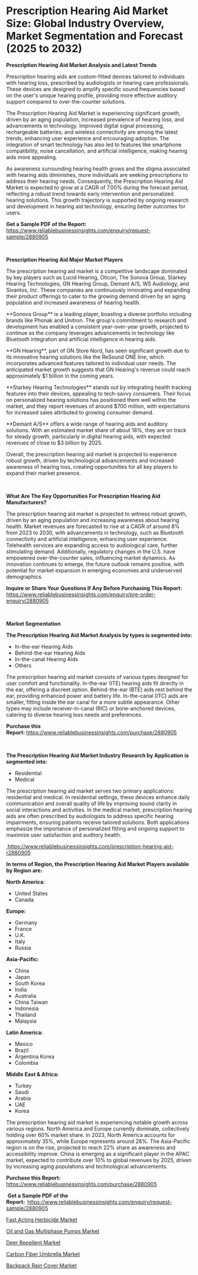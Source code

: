 <p><h1>Prescription Hearing Aid Market Size: Global Industry Overview, Market Segmentation and Forecast (2025 to 2032)</h1></p><p><strong>Prescription Hearing Aid Market Analysis and Latest Trends</strong></p>
<p><p>Prescription hearing aids are custom-fitted devices tailored to individuals with hearing loss, prescribed by audiologists or hearing care professionals. These devices are designed to amplify specific sound frequencies based on the user's unique hearing profile, providing more effective auditory support compared to over-the-counter solutions.</p><p>The Prescription Hearing Aid Market is experiencing significant growth, driven by an aging population, increased prevalence of hearing loss, and advancements in technology. Improved digital signal processing, rechargeable batteries, and wireless connectivity are among the latest trends, enhancing user experience and encouraging adoption. The integration of smart technology has also led to features like smartphone compatibility, noise cancellation, and artificial intelligence, making hearing aids more appealing.</p><p>As awareness surrounding hearing health grows and the stigma associated with hearing aids diminishes, more individuals are seeking prescriptions to address their hearing needs. Consequently, the Prescription Hearing Aid Market is expected to grow at a CAGR of 7.00% during the forecast period, reflecting a robust trend towards early intervention and personalized hearing solutions. This growth trajectory is supported by ongoing research and development in hearing aid technology, ensuring better outcomes for users.</p></p>
<p><strong>Get a Sample PDF of the Report:&nbsp;</strong> <a href="https://www.reliablebusinessinsights.com/enquiry/request-sample/2880905?utm_campaign=1119&utm_medium=2&utm_source=Github&utm_content=ia&utm_term=12032025&utm_id=prescription-hearing-aid">https://www.reliablebusinessinsights.com/enquiry/request-sample/2880905</a></p>
<p>&nbsp;</p>
<p><strong>Prescription Hearing Aid Major Market Players</strong></p>
<p><p>The prescription hearing aid market is a competitive landscape dominated by key players such as Lucid Hearing, Oticon, The Sonova Group, Starkey Hearing Technologies, GN Hearing Group, Demant A/S, WS Audiology, and Sivantos, Inc. These companies are continuously innovating and expanding their product offerings to cater to the growing demand driven by an aging population and increased awareness of hearing health.</p><p>**Sonova Group** is a leading player, boasting a diverse portfolio including brands like Phonak and Unitron. The group's commitment to research and development has enabled a consistent year-over-year growth, projected to continue as the company leverages advancements in technology like Bluetooth integration and artificial intelligence in hearing aids.</p><p>**GN Hearing**, part of GN Store Nord, has seen significant growth due to its innovative hearing solutions like the ReSound ONE line, which incorporates advanced features tailored to individual user needs. The anticipated market growth suggests that GN Hearing's revenue could reach approximately $1 billion in the coming years.</p><p>**Starkey Hearing Technologies** stands out by integrating health tracking features into their devices, appealing to tech-savvy consumers. Their focus on personalized hearing solutions has positioned them well within the market, and they report revenues of around $700 million, with expectations for increased sales attributed to growing consumer demand.</p><p>**Demant A/S** offers a wide range of hearing aids and auditory solutions. With an estimated market share of about 18%, they are on track for steady growth, particularly in digital hearing aids, with expected revenues of close to $3 billion by 2025.</p><p>Overall, the prescription hearing aid market is projected to experience robust growth, driven by technological advancements and increased awareness of hearing loss, creating opportunities for all key players to expand their market presence.</p></p>
<p>&nbsp;</p>
<p><strong>What Are The Key Opportunities For Prescription Hearing Aid Manufacturers?</strong></p>
<p><p>The prescription hearing aid market is projected to witness robust growth, driven by an aging population and increasing awareness about hearing health. Market revenues are forecasted to rise at a CAGR of around 8% from 2023 to 2030, with advancements in technology, such as Bluetooth connectivity and artificial intelligence, enhancing user experience. Telehealth services are expanding access to audiological care, further stimulating demand. Additionally, regulatory changes in the U.S. have empowered over-the-counter sales, influencing market dynamics. As innovation continues to emerge, the future outlook remains positive, with potential for market expansion in emerging economies and underserved demographics.</p></p>
<p><strong>Inquire or Share Your Questions If Any Before Purchasing This Report:</strong> <a href="https://www.reliablebusinessinsights.com/enquiry/pre-order-enquiry/2880905?utm_campaign=1119&utm_medium=2&utm_source=Github&utm_content=ia&utm_term=12032025&utm_id=prescription-hearing-aid">https://www.reliablebusinessinsights.com/enquiry/pre-order-enquiry/2880905</a></p>
<p>&nbsp;</p>
<p><strong>Market Segmentation</strong></p>
<p><strong>The Prescription Hearing Aid Market Analysis by types is segmented into:</strong></p>
<p><ul><li>In-the-ear Hearing Aids</li><li>Behind-the-ear Hearing Aids</li><li>In-the-canal Hearing Aids</li><li>Others</li></ul></p>
<p><p>The prescription hearing aid market consists of various types designed for user comfort and functionality. In-the-ear (ITE) hearing aids fit directly in the ear, offering a discreet option. Behind-the-ear (BTE) aids rest behind the ear, providing enhanced power and battery life. In-the-canal (ITC) aids are smaller, fitting inside the ear canal for a more subtle appearance. Other types may include receiver-in-canal (RIC) or bone-anchored devices, catering to diverse hearing loss needs and preferences.</p></p>
<p><strong>Purchase this Report:&nbsp;</strong><a href="https://www.reliablebusinessinsights.com/purchase/2880905?utm_campaign=1119&utm_medium=2&utm_source=Github&utm_content=ia&utm_term=12032025&utm_id=prescription-hearing-aid">https://www.reliablebusinessinsights.com/purchase/2880905</a></p>
<p>&nbsp;</p>
<p><strong>The Prescription Hearing Aid Market Industry Research by Application is segmented into:</strong></p>
<p><ul><li>Residential</li><li>Medical</li></ul></p>
<p><p>The prescription hearing aid market serves two primary applications: residential and medical. In residential settings, these devices enhance daily communication and overall quality of life by improving sound clarity in social interactions and activities. In the medical market, prescription hearing aids are often prescribed by audiologists to address specific hearing impairments, ensuring patients receive tailored solutions. Both applications emphasize the importance of personalized fitting and ongoing support to maximize user satisfaction and auditory health.</p></p>
<p><a href="https://www.reliablebusinessinsights.com/prescription-hearing-aid-r2880905?utm_campaign=1119&utm_medium=2&utm_source=Github&utm_content=ia&utm_term=12032025&utm_id=prescription-hearing-aid">&nbsp;https://www.reliablebusinessinsights.com/prescription-hearing-aid-r2880905</a></p>
<p><strong>In terms of Region, the Prescription Hearing Aid Market Players available by Region are:</strong></p>
<p>
    <p> <strong> North America: </strong>
        <ul>
            <li>United States</li>
            <li>Canada</li>
        </ul>
        </p> 
    <p> <strong> Europe: </strong>
        <ul>
            <li>Germany</li>
            <li>France</li>
            <li>U.K.</li>
            <li>Italy</li>
            <li>Russia</li>
        </ul>
        </p> 
    <p> <strong> Asia-Pacific: </strong>
        <ul>
            <li>China</li>
            <li>Japan</li>
            <li>South Korea</li>
            <li>India</li>
            <li>Australia</li>
            <li>China Taiwan</li>
            <li>Indonesia</li>
            <li>Thailand</li>
            <li>Malaysia</li>
        </ul>
        </p> 
    <p> <strong> Latin America: </strong>
        <ul>
            <li>Mexico</li>
            <li>Brazil</li>
            <li>Argentina Korea</li>
            <li>Colombia</li>
        </ul>
        </p> 
    <p> <strong> Middle East & Africa: </strong>
        <ul>
            <li>Turkey</li>
            <li>Saudi</li>
            <li>Arabia</li>
            <li>UAE</li>
            <li>Korea</li>
        </ul>
    </p>
    </p>
<p><p>The prescription hearing aid market is experiencing notable growth across various regions. North America and Europe currently dominate, collectively holding over 60% market share. In 2023, North America accounts for approximately 35%, while Europe represents around 28%. The Asia-Pacific region is on the rise, projected to reach 22% share as awareness and accessibility improve. China is emerging as a significant player in the APAC market, expected to contribute over 10% to global revenues by 2025, driven by increasing aging populations and technological advancements.</p></p>
<p><strong>Purchase this Report: </strong><a href="https://www.reliablebusinessinsights.com/purchase/2880905?utm_campaign=1119&utm_medium=2&utm_source=Github&utm_content=ia&utm_term=12032025&utm_id=prescription-hearing-aid">https://www.reliablebusinessinsights.com/purchase/2880905</a></p>
<p>&nbsp;<strong>Get a Sample PDF of the Report:&nbsp;&nbsp;</strong><a href="https://www.reliablebusinessinsights.com/enquiry/request-sample/2880905?utm_campaign=1119&utm_medium=2&utm_source=Github&utm_content=ia&utm_term=12032025&utm_id=prescription-hearing-aid">https://www.reliablebusinessinsights.com/enquiry/request-sample/2880905</a></p>
<p><strong></strong></p>
<p><p><a href="https://github.com/klenaestien23/Market-Research-Report-List-1/blob/main/fast-acting-herbicide-market.md?utm_campaign=1119&utm_medium=2&utm_source=Github&utm_content=ia&utm_term=12032025&utm_id=prescription-hearing-aid">Fast Acting Herbicide Market</a></p><p><a href="https://github.com/ishikodehira/Market-Research-Report-List-1/blob/main/oil-and-gas-multiphase-pumps-market.md?utm_campaign=1119&utm_medium=2&utm_source=Github&utm_content=ia&utm_term=12032025&utm_id=prescription-hearing-aid">Oil and Gas Multiphase Pumps Market</a></p><p><a href="https://github.com/mismannely/Market-Research-Report-List-1/blob/main/deer-repellent-market.md?utm_campaign=1119&utm_medium=2&utm_source=Github&utm_content=ia&utm_term=12032025&utm_id=prescription-hearing-aid">Deer Repellent Market</a></p><p><a href="https://github.com/tentandyik/Market-Research-Report-List-1/blob/main/carbon-fiber-umbrella-market.md?utm_campaign=1119&utm_medium=2&utm_source=Github&utm_content=ia&utm_term=12032025&utm_id=prescription-hearing-aid">Carbon Fiber Umbrella Market</a></p><p><a href="https://github.com/myongfranzcs/Market-Research-Report-List-1/blob/main/backpack-rain-cover-market.md?utm_campaign=1119&utm_medium=2&utm_source=Github&utm_content=ia&utm_term=12032025&utm_id=prescription-hearing-aid">Backpack Rain Cover Market</a></p></p>